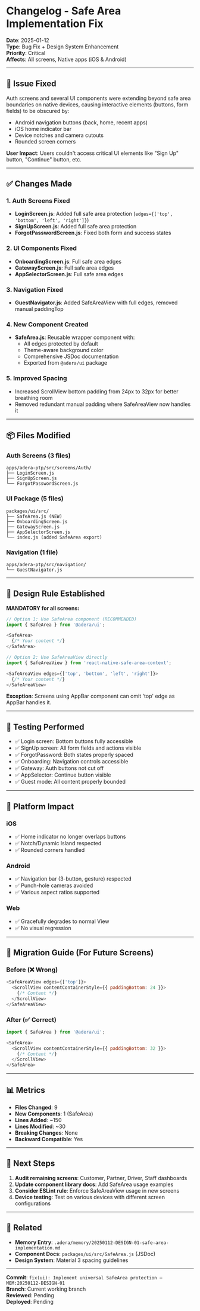 # Changelog - Safe Area Implementation Fix

**Date**: 2025-01-12  
**Type**: Bug Fix + Design System Enhancement  
**Priority**: Critical  
**Affects**: All screens, Native apps (iOS & Android)

---

## 🐛 Issue Fixed
Auth screens and several UI components were extending beyond safe area boundaries on native devices, causing interactive elements (buttons, form fields) to be obscured by:
- Android navigation buttons (back, home, recent apps)
- iOS home indicator bar
- Device notches and camera cutouts
- Rounded screen corners

**User Impact**: Users couldn't access critical UI elements like "Sign Up" button, "Continue" button, etc.

---

## ✅ Changes Made

### 1. Auth Screens Fixed
- **LoginScreen.js**: Added full safe area protection (`edges={['top', 'bottom', 'left', 'right']}`)
- **SignUpScreen.js**: Added full safe area protection
- **ForgotPasswordScreen.js**: Fixed both form and success states

### 2. UI Components Fixed
- **OnboardingScreen.js**: Full safe area edges
- **GatewayScreen.js**: Full safe area edges
- **AppSelectorScreen.js**: Full safe area edges

### 3. Navigation Fixed
- **GuestNavigator.js**: Added SafeAreaView with full edges, removed manual paddingTop

### 4. New Component Created
- **SafeArea.js**: Reusable wrapper component with:
  - All edges protected by default
  - Theme-aware background color
  - Comprehensive JSDoc documentation
  - Exported from `@adera/ui` package

### 5. Improved Spacing
- Increased ScrollView bottom padding from 24px to 32px for better breathing room
- Removed redundant manual padding where SafeAreaView now handles it

---

## 📦 Files Modified

### Auth Screens (3 files)
```
apps/adera-ptp/src/screens/Auth/
├── LoginScreen.js
├── SignUpScreen.js
└── ForgotPasswordScreen.js
```

### UI Package (5 files)
```
packages/ui/src/
├── SafeArea.js (NEW)
├── OnboardingScreen.js
├── GatewayScreen.js
├── AppSelectorScreen.js
└── index.js (added SafeArea export)
```

### Navigation (1 file)
```
apps/adera-ptp/src/navigation/
└── GuestNavigator.js
```

---

## 🎯 Design Rule Established

**MANDATORY for all screens:**
```javascript
// Option 1: Use SafeArea component (RECOMMENDED)
import { SafeArea } from '@adera/ui';

<SafeArea>
  {/* Your content */}
</SafeArea>

// Option 2: Use SafeAreaView directly
import { SafeAreaView } from 'react-native-safe-area-context';

<SafeAreaView edges={['top', 'bottom', 'left', 'right']}>
  {/* Your content */}
</SafeAreaView>
```

**Exception**: Screens using AppBar component can omit 'top' edge as AppBar handles it.

---

## 🧪 Testing Performed
- ✅ Login screen: Bottom buttons fully accessible
- ✅ SignUp screen: All form fields and actions visible
- ✅ ForgotPassword: Both states properly spaced
- ✅ Onboarding: Navigation controls accessible
- ✅ Gateway: Auth buttons not cut off
- ✅ AppSelector: Continue button visible
- ✅ Guest mode: All content properly bounded

---

## 📱 Platform Impact

### iOS
- ✅ Home indicator no longer overlaps buttons
- ✅ Notch/Dynamic Island respected
- ✅ Rounded corners handled

### Android
- ✅ Navigation bar (3-button, gesture) respected
- ✅ Punch-hole cameras avoided
- ✅ Various aspect ratios supported

### Web
- ✅ Gracefully degrades to normal View
- ✅ No visual regression

---

## 🔄 Migration Guide (For Future Screens)

### Before (❌ Wrong)
```javascript
<SafeAreaView edges={['top']}>
  <ScrollView contentContainerStyle={{ paddingBottom: 24 }}>
    {/* Content */}
  </ScrollView>
</SafeAreaView>
```

### After (✅ Correct)
```javascript
import { SafeArea } from '@adera/ui';

<SafeArea>
  <ScrollView contentContainerStyle={{ paddingBottom: 32 }}>
    {/* Content */}
  </ScrollView>
</SafeArea>
```

---

## 📊 Metrics

- **Files Changed**: 9
- **New Components**: 1 (SafeArea)
- **Lines Added**: ~150
- **Lines Modified**: ~30
- **Breaking Changes**: None
- **Backward Compatible**: Yes

---

## 🚀 Next Steps

1. **Audit remaining screens**: Customer, Partner, Driver, Staff dashboards
2. **Update component library docs**: Add SafeArea usage examples
3. **Consider ESLint rule**: Enforce SafeAreaView usage in new screens
4. **Device testing**: Test on various devices with different screen configurations

---

## 🔗 Related

- **Memory Entry**: `.adera/memory/20250112-DESIGN-01-safe-area-implementation.md`
- **Component Docs**: `packages/ui/src/SafeArea.js` (JSDoc)
- **Design System**: Material 3 spacing guidelines

---

**Commit**: `fix(ui): Implement universal SafeArea protection — MEM:20250112-DESIGN-01`  
**Branch**: Current working branch  
**Reviewed**: Pending  
**Deployed**: Pending
